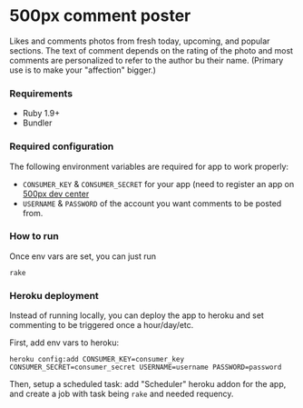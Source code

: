 # 500px comment poster

Likes and comments photos from fresh today, upcoming, and popular
sections. The text of comment depends on the rating of the photo and
most comments are personalized to refer to the author bu their name.
(Primary use is to make your "affection" bigger.)

### Requirements

* Ruby 1.9+
* Bundler

### Required configuration

The following environment variables are required for app to work
properly:

* `CONSUMER_KEY` & `CONSUMER_SECRET` for your app (need to register an
  app on [500px dev center](http://500px.com/settings/applications?from=developers)
* `USERNAME` & `PASSWORD` of the account you want comments to be posted
  from.

### How to run

Once env vars are set, you can just run

    rake

### Heroku deployment

Instead of running locally, you can deploy the app to heroku and set
commenting to be triggered once a hour/day/etc. 

First, add env vars to heroku:

    heroku config:add CONSUMER_KEY=consumer_key CONSUMER_SECRET=consumer_secret USERNAME=username PASSWORD=password

Then, setup a scheduled task: add "Scheduler" heroku addon for the app,
and create a job with task being `rake` and needed requency.
